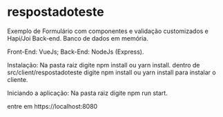 # respostadoteste

Exemplo de Formulário com componentes e validação customizados e Hapi/Joi Back-end.
Banco de dados em memória.

Front-End: VueJs;
Back-End: NodeJs (Express).

Instalação: Na pasta raiz digite npm install ou yarn install.
            dentro de src/client/respostadoteste digite npm install ou yarn install para instalar o cliente.
            
Iniciando a aplicação: Na pasta raiz digite npm run start. 

entre em https://localhost:8080
